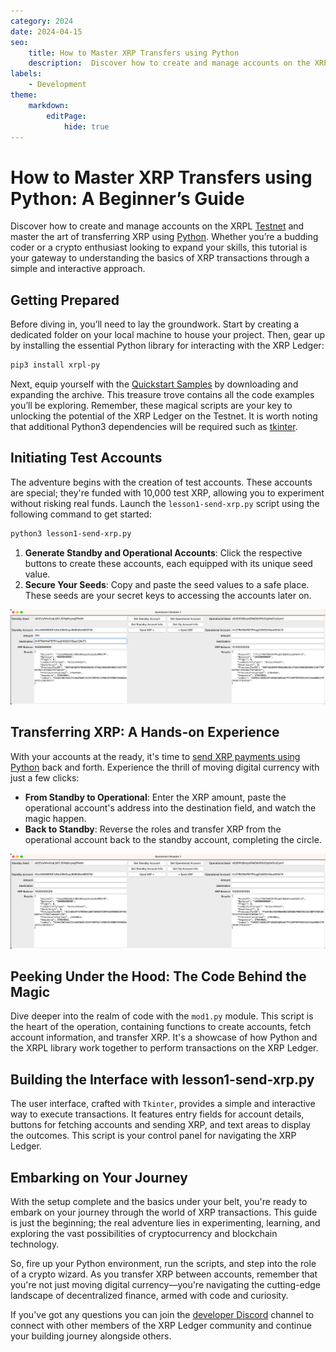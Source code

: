 ```yaml
---
category: 2024
date: 2024-04-15
seo:
    title: How to Master XRP Transfers using Python
    description:  Discover how to create and manage accounts on the XRPL Testnet and master the art of transferring XRP using Python.
labels:
    - Development
theme:
    markdown:
        editPage:
            hide: true
---
```

# How to Master XRP Transfers using Python: A Beginner’s Guide

Discover how to create and manage accounts on the XRPL [Testnet](https://xrpl.org/blog/2019/testnet-reset/#testnet-status) and master the art of transferring XRP using [Python](https://xrpl.org/docs/tutorials/python/#python). Whether you’re a budding coder or a crypto enthusiast looking to expand your skills, this tutorial is your gateway to understanding the basics of XRP transactions through a simple and interactive approach. 

<!-- BREAK -->


## Getting Prepared

Before diving in, you’ll need to lay the groundwork. Start by creating a dedicated folder on your local machine to house your project. Then, gear up by installing the essential Python library for interacting with the XRP Ledger:

```bash
pip3 install xrpl-py
```

Next, equip yourself with the [Quickstart Samples](https://github.com/XRPLF/xrpl-dev-portal/tree/master/_code-samples/quickstart/py/) by downloading and expanding the archive. This treasure trove contains all the code examples you’ll be exploring. Remember, these magical scripts are your key to unlocking the potential of the XRP Ledger on the Testnet. It is worth noting that additional Python3 dependencies will be required such as [tkinter](https://docs.python.org/3/library/tkinter.html#module-tkinter). 


## Initiating Test Accounts

The adventure begins with the creation of test accounts. These accounts are special; they're funded with 10,000 test XRP, allowing you to experiment without risking real funds. Launch the `lesson1-send-xrp.py` script using the following command to get started:

```bash
python3 lesson1-send-xrp.py
```

1. **Generate Standby and Operational Accounts**: Click the respective buttons to create these accounts, each equipped with its unique seed value.
2. **Secure Your Seeds**: Copy and paste the seed values to a safe place. These seeds are your secret keys to accessing the accounts later on.

![Screenshot: Initiate standby and operational accounts on Testnet](/blog/img/devblog-how-to-master-xrp-transfers-initiate-test-accounts.png)

## Transferring XRP: A Hands-on Experience

With your accounts at the ready, it's time to [send XRP payments using Python](./../../docs/tutorials/python/send-payments/index.md) back and forth. Experience the thrill of moving digital currency with just a few clicks:

- **From Standby to Operational**: Enter the XRP amount, paste the operational account's address into the destination field, and watch the magic happen.
- **Back to Standby**: Reverse the roles and transfer XRP from the operational account back to the standby account, completing the circle.

![Screenshot: Transfer XRP from standby to operational account and vice-versa](/blog/img/devblog-how-to-master-xrp-transfers-transferring-xrp.png)

## Peeking Under the Hood: The Code Behind the Magic

Dive deeper into the realm of code with the `mod1.py` module. This script is the heart of the operation, containing functions to create accounts, fetch account information, and transfer XRP. It's a showcase of how Python and the XRPL library work together to perform transactions on the XRP Ledger.

## Building the Interface with lesson1-send-xrp.py

The user interface, crafted with `Tkinter`, provides a simple and interactive way to execute transactions. It features entry fields for account details, buttons for fetching accounts and sending XRP, and text areas to display the outcomes. This script is your control panel for navigating the XRP Ledger.


## Embarking on Your Journey

With the setup complete and the basics under your belt, you're ready to embark on your journey through the world of XRP transactions. This guide is just the beginning; the real adventure lies in experimenting, learning, and exploring the vast possibilities of cryptocurrency and blockchain technology.

So, fire up your Python environment, run the scripts, and step into the role of a crypto wizard. As you transfer XRP between accounts, remember that you're not just moving digital currency—you're navigating the cutting-edge landscape of decentralized finance, armed with code and curiosity.

If you've got any questions you can join the [developer Discord](https://discord.gg/sfX3ERAMjH) channel to connect with other members of the XRP Ledger community and continue your building journey alongside others.
